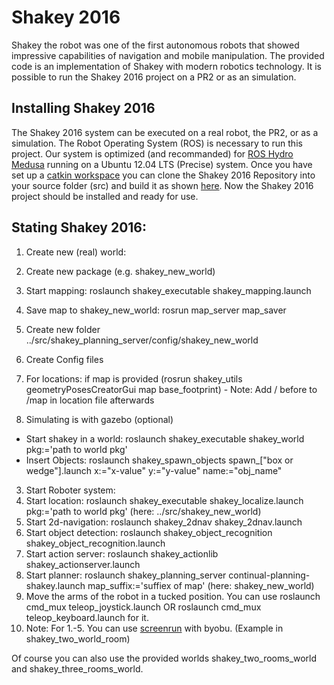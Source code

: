 # Shakey 2016
Shakey the robot was one of the first autonomous robots that showed impressive capabilities of navigation and mobile manipulation. The provided code is an implementation of Shakey with modern robotics technology. It is possible to run the Shakey 2016 project on a PR2 or as an simulation. 

## Installing Shakey 2016
The Shakey 2016 system can be executed on a real robot, the PR2, or as a simulation. The Robot Operating System (ROS) is necessary to run this project. Our system is optimized (and recommanded) for [ROS Hydro Medusa](http://wiki.ros.org/hydro/Installation/Ubuntu) running on a Ubuntu 12.04 LTS (Precise) system. Once you have set up a [catkin workspace](http://wiki.ros.org/ROS/Tutorials/InstallingandConfiguringROSEnvironment) you can clone the Shakey 2016 Repository into your source folder (src) and build it as shown [here](http://wiki.ros.org/ROS/Tutorials/InstallingandConfiguringROSEnvironment). Now the Shakey 2016 project should be installed and ready for use.


## Stating Shakey 2016:
1. Create new (real) world:
  1. Create new package (e.g. shakey_new_world)
  2. Start mapping: roslaunch shakey_executable shakey_mapping.launch
  3. Save map to shakey_new_world: rosrun map_server map_saver
  4. Create new folder ../src/shakey_planning_server/config/shakey_new_world
  5. Create Config files 
  6. For locations: if map is provided (rosrun shakey_utils geometryPosesCreatorGui map base_footprint) - Note: Add / before to /map in location file afterwards

2. Simulating is with gazebo (optional)
  * Start shakey in a world: roslaunch shakey_executable shakey_world pkg:='path to world pkg'
  * Insert Objects: roslaunch shakey_spawn_objects spawn_["box or wedge"].launch x:="x-value" y:="y-value" name:="obj_name"

3. Start Roboter system:
  1. Start location: roslaunch shakey_executable shakey_localize.launch pkg:='path to world pkg' (here: ../src/shakey_new_world)
  2. Start 2d-navigation: roslaunch shakey_2dnav shakey_2dnav.launch
  3. Start object detection: roslaunch shakey_object_recognition shakey_object_recognition.launch
  4. Start action server: roslaunch shakey_actionlib shakey_actionserver.launch
  5. Start planner: roslaunch shakey_planning_server continual-planning-shakey.launch map_suffix:='suffiex of map' (here: shakey_new_world)
  6. Move the arms of the robot in a tucked position. You can use roslaunch cmd_mux teleop_joystick.launch OR roslaunch cmd_mux teleop_keyboard.launch for it.
  7. Note: For 1.-5. You can use [screenrun](http://wiki.ros.org/screenrun) with byobu. (Example in shakey_two_world_room)

Of course you can also use the provided worlds shakey_two_rooms_world and shakey_three_rooms_world.


